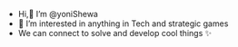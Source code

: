 - Hi,👋  I’m @yoniShewa
- 👀 I’m interested in anything in Tech and strategic games
- We can connect to solve and develop cool things ✨
